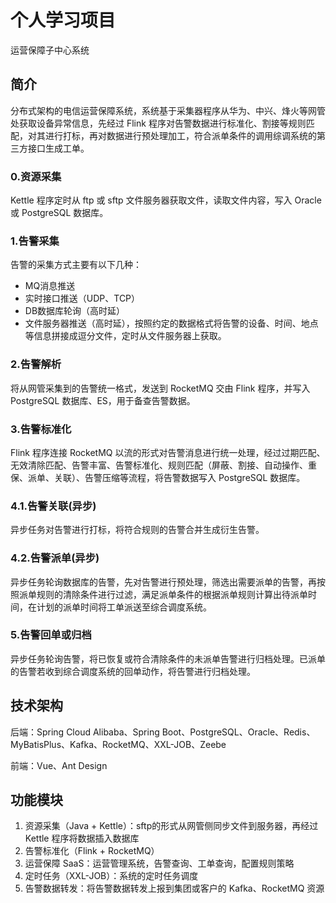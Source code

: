 # 个人学习项目
运营保障子中心系统

## 简介
分布式架构的电信运营保障系统，系统基于采集器程序从华为、中兴、烽火等网管处获取设备异常信息，先经过 Flink 程序对告警数据进行标准化、割接等规则匹配，对其进行打标，再对数据进行预处理加工，符合派单条件的调用综调系统的第三方接口生成工单。

### 0.资源采集
Kettle 程序定时从 ftp 或 sftp 文件服务器获取文件，读取文件内容，写入 Oracle 或 PostgreSQL 数据库。

### 1.告警采集
告警的采集方式主要有以下几种：
- MQ消息推送
- 实时接口推送（UDP、TCP）
- DB数据库轮询（高时延）
- 文件服务器推送（高时延），按照约定的数据格式将告警的设备、时间、地点等信息拼接成逗分文件，定时从文件服务器上获取。

### 2.告警解析
将从网管采集到的告警统一格式，发送到 RocketMQ 交由 Flink 程序，并写入 PostgreSQL 数据库、ES，用于备查告警数据。

### 3.告警标准化
Flink 程序连接 RocketMQ 以流的形式对告警消息进行统一处理，经过过期匹配、无效清除匹配、告警丰富、告警标准化、规则匹配（屏蔽、割接、自动操作、重保、派单、关联）、告警压缩等流程，将告警数据写入 PostgreSQL 数据库。

### 4.1.告警关联(异步)
异步任务对告警进行打标，将符合规则的告警合并生成衍生告警。

### 4.2.告警派单(异步)
异步任务轮询数据库的告警，先对告警进行预处理，筛选出需要派单的告警，再按照派单规则的清除条件进行过滤，满足派单条件的根据派单规则计算出待派单时间，在计划的派单时间将工单派送至综合调度系统。

### 5.告警回单或归档
异步任务轮询告警，将已恢复或符合清除条件的未派单告警进行归档处理。已派单的告警若收到综合调度系统的回单动作，将告警进行归档处理。

## 技术架构
后端：Spring Cloud Alibaba、Spring Boot、PostgreSQL、Oracle、Redis、MyBatisPlus、Kafka、RocketMQ、XXL-JOB、Zeebe

前端：Vue、Ant Design

## 功能模块
1. 资源采集（Java + Kettle）：sftp的形式从网管侧同步文件到服务器，再经过 Kettle 程序将数据插入数据库
2. 告警标准化（Flink + RocketMQ）
3. 运营保障 SaaS：运营管理系统，告警查询、工单查询，配置规则策略
4. 定时任务（XXL-JOB）：系统的定时任务调度
5. 告警数据转发：将告警数据转发上报到集团或客户的 Kafka、RocketMQ 资源
